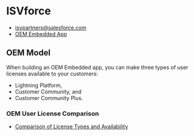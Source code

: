 # ISVforce
* isvpartners@salesforce.com
* [OEM Embedded App](https://trailhead.salesforce.com/content/learn/modules/isv_plan/isv_plan_app_type)
## OEM Model
When building an OEM Embedded app, you can make three types of user licenses available to your customers: 
* Lightning Platform, 
* Customer Community, and 
* Customer Community Plus.
### OEM User License Comparison
* [Comparison of License Types and Availability](https://developer.salesforce.com/docs/atlas.en-us.216.0.packagingGuide.meta/packagingGuide/oem_user_license_comparison.htm)


